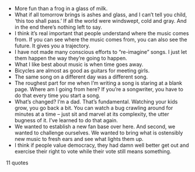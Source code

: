  - More fun than a frog in a glass of milk.
 - What if all tomorrow brings is ashes and glass, and I can’t tell you child, ‘this too shall pass.’ If all the world were windswept, cold and gray. And in the end there’s nothing left to say.
 - I think it’s real important that people understand where the music comes from. If you can see where the music comes from, you can also see the future. It gives you a trajectory.
 - I have not made many conscious efforts to “re-imagine” songs. I just let them happen the way they’re going to happen.
 - What I like best about music is when time goes away.
 - Bicycles are almost as good as guitars for meeting girls.
 - The same song on a different day was a different song.
 - The roughest part for me when I’m writing a song is staring at a blank page. Where am I going from here? If you’re a songwriter, you have to do that every time you start a song.
 - What’s changed? I’m a dad. That’s fundamental. Watching your kids grow, you go back a bit. You can watch a bug crawling around for minutes at a time – just sit and marvel at its complexity, the utter bugness of it. I’ve learned to do that again.
 - We wanted to establish a new fan base over here. And second, we wanted to challenge ourselves. We wanted to bring what is ostensibly new music to fresh ears and see what lights them up.
 - I think if people value democracy, they had damn well better get out and exercise their right to vote while their vote still means something.

11 quotes